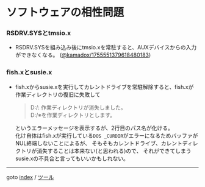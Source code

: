 # ソフトウェアの相性問題

### RSDRV.SYSとtmsio.x
* RSDRV.SYSを組み込み後にtmsio.xを常駐すると、AUXデバイスからの入力ができなくなる。
  ([@kamadox/1755551379618480183](https://twitter.com/kamadox/status/1755551379618480183))

### fish.xとsusie.x
* fish.xからsusie.xを実行してカレントドライブを常駐解除すると、fish.xが作業ディレクトリの復旧に失敗して
  >D:/: 作業ディレクトリが消失しました。  
  >D:/※を作業ディレクトリとします。

  というエラーメッセージを表示するが、2行目のパス名が化ける。  
  化け自体はfish.xが実行している`DOS _CURDIR`がエラーになるためバッファがNUL終端しないことによるが、
  そもそもカレントドライブ、カレントディレクトリが消失することは本来ない(と思われる)ので、
  それができてしまうsusie.xの不具合と言ってもいいかもしれない。


----
goto [index](../README.md) / [ツール](./README.md)
